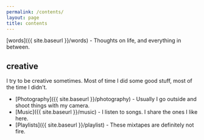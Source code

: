 ```yaml
---
permalink: /contents/
layout: page
title: contents
---
```


[words]({{ site.baseurl }}/words) - Thoughts on life, and everything in between.

## creative

I try to be creative sometimes. Most of time I did some good stuff, most of the time I didn't.

* [Photography]({{ site.baseurl }}/photography) - Usually I go outside and shoot things with my camera.
* [Music]({{ site.baseurl }}/music) - I listen to songs. I share the ones I like here.
* [Playlists]({{ site.baseurl }}/playlist) - These mixtapes are definitely not fire.
